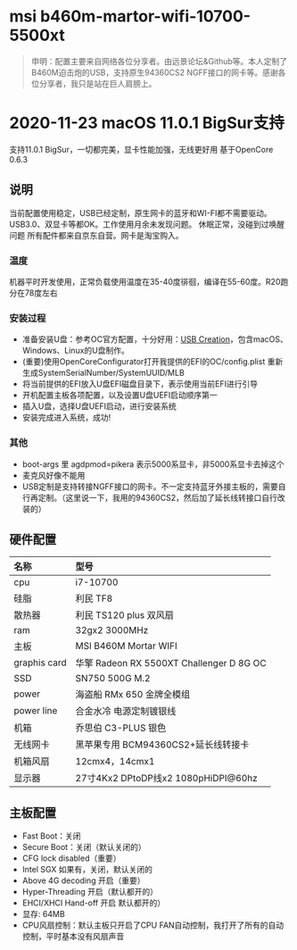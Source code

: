 msi b460m-martor-wifi-10700-5500xt
===
> 申明：配置主要来自网络各位分享者。由远景论坛&Github等。本人定制了B460M迫击炮的USB，支持原生94360CS2
> NGFF接口的网卡等。感谢各位分享者，我只是站在巨人肩膀上。

# 2020-11-23 macOS 11.0.1 BigSur支持
支持11.0.1 BigSur，一切都完美，显卡性能加强，无线更好用
基于OpenCore 0.6.3

## 说明
当前配置使用稳定，USB已经定制，原生网卡的蓝牙和WI-FI都不需要驱动。USB3.0、双显卡等都OK。工作使用月余未发现问题。
休眠正常，没碰到过唤醒问题
所有配件都来自京东自营。网卡是淘宝购入。
### 温度
机器平时开发使用，正常负载使用温度在35-40度徘徊，编译在55-60度。R20跑分在78度左右
### 安装过程
- 准备安装U盘：参考OC官方配置，十分好用：[USB Creation](https://dortania.github.io/OpenCore-Install-Guide/installer-guide/mac-install.html#setting-up-opencore-s-efi-environment)，包含macOS、Windows、Linux的U盘制作。
- (重要)使用OpenCoreConfigurator打开我提供的EFI的OC/config.plist 重新生成SystemSerialNumber/SystemUUID/MLB
- 将当前提供的EFI放入U盘EFI磁盘目录下，表示使用当前EFI进行引导
- 开机配置主板各项配置，以及设置U盘UEFI启动顺序第一
- 插入U盘，选择U盘UEFI启动，进行安装系统
- 安装完成进入系统，成功!
### 其他
- boot-args 里 agdpmod=pikera 表示5000系显卡，非5000系显卡去掉这个
- 麦克风好像不能用
- USB定制是支持转接NGFF接口的网卡。不一定支持蓝牙外接主板的，需要自行再定制。（这里说一下，我用的94360CS2，然后加了延长线转接口自行改装的）

## 硬件配置
| 名称 | 型号 |
| :---- | :---- |
| cpu | i7-10700 |
| 硅脂 | 利民 TF8 |
| 散热器 | 利民 TS120 plus 双风扇 |
| ram | 32gx2 3000MHz | 
| 主板 | MSI B460M Mortar WIFI | 
| graphis card | 华擎 Radeon RX 5500XT Challenger D 8G OC|
| SSD | SN750 500G M.2 |
| power | 海盗船 RMx 650 金牌全模组 |
| power line | 合金水冷 电源定制镀银线 |
| 机箱 | 乔思伯 C3-PLUS 银色|
| 无线网卡 | 黑苹果专用 BCM94360CS2+延长线转接卡 |
| 机箱风扇 | 12cmx4，14cmx1 |
| 显示器 | 27寸4Kx2 DPtoDP线x2 1080pHiDPI@60hz|

## 主板配置
- Fast Boot：关闭
- Secure Boot：关闭（默认关闭的）
- CFG lock disabled（重要）
- Intel SGX 如果有，关闭，默认关闭的
- Above 4G decoding 开启（重要）
- Hyper-Threading 开启（默认都开的）
- EHCI/XHCI Hand-off 开启 默认都开的）
- 显存: 64MB
- CPU风扇控制：默认主板只开启了CPU FAN自动控制，我打开了所有的自动控制，平时基本没有风扇声音
